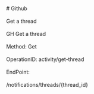 <br>#     Github</br>
<br>Get a thread</br>
<br>GH Get a thread</br>
<br>Method: Get</br>
<br>OperationID: activity/get-thread</br>
<br>EndPoint:</br>
<br>/notifications/threads/{thread_id}</br>
